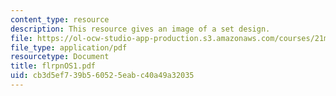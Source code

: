 ```yaml
---
content_type: resource
description: This resource gives an image of a set design.
file: https://ol-ocw-studio-app-production.s3.amazonaws.com/courses/21m-873-theater-arts-topics-fall-2004-january-iap-2005/cb3d5ef739b560525eabc40a49a32035_flrpnos1.pdf
file_type: application/pdf
resourcetype: Document
title: flrpnOS1.pdf
uid: cb3d5ef7-39b5-6052-5eab-c40a49a32035
---
```

